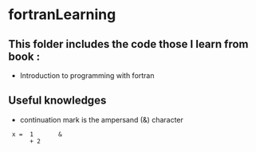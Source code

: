 # fortranLearning

## This folder includes the code those I learn from book : 

* Introduction to programming with fortran

## Useful knowledges

* continuation mark is the ampersand (&) character
```
 x =  1       &
      + 2
```
